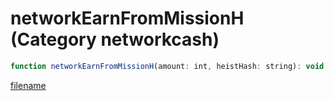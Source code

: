 # networkEarnFromMissionH (Category networkcash)

```js
function networkEarnFromMissionH(amount: int, heistHash: string): void
```

[filename](networkEarnFromMissionH_m.md ':include')